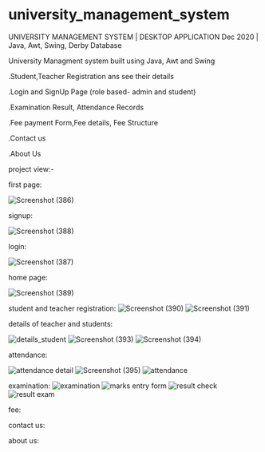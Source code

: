 # university_management_system

UNIVERSITY MANAGEMENT SYSTEM | DESKTOP 
APPLICATION
Dec 2020 | Java, Awt, Swing, Derby Database

University Managment system built using Java, Awt and Swing

.Student,Teacher Registration ans see their details

.Login and SignUp Page (role based- admin and student)

.Examination Result, Attendance Records

.Fee payment Form,Fee details, Fee Structure

.Contact us

.About Us

project view:-

first page:

![Screenshot (386)](https://user-images.githubusercontent.com/77569905/117696751-4d70e600-b1df-11eb-9f8d-ad1badc7b29e.png)

signup:

![Screenshot (388)](https://user-images.githubusercontent.com/77569905/117696776-52ce3080-b1df-11eb-99f3-c5da944f3016.png)


login:

![Screenshot (387)](https://user-images.githubusercontent.com/77569905/117696773-519d0380-b1df-11eb-88ae-7d6e22e73c20.png)

home page:

![Screenshot (389)](https://user-images.githubusercontent.com/77569905/117696786-55308a80-b1df-11eb-97f2-96c216b2389f.png)

student and teacher registration:
![Screenshot (390)](https://user-images.githubusercontent.com/77569905/117696797-5661b780-b1df-11eb-8c93-36706cc518de.png)
![Screenshot (391)](https://user-images.githubusercontent.com/77569905/117696804-595ca800-b1df-11eb-949f-4f9f387b51de.png)

details of teacher and students:

![details_student](https://user-images.githubusercontent.com/77569905/117697803-86f62100-b1e0-11eb-9d38-35ee99db53f4.JPG)
![Screenshot (393)](https://user-images.githubusercontent.com/77569905/117697534-2f57b580-b1e0-11eb-9857-7daf29e7809f.png)
![Screenshot (394)](https://user-images.githubusercontent.com/77569905/117697536-3088e280-b1e0-11eb-8638-d7852c070468.png)

attendance:

![attendance detail](https://user-images.githubusercontent.com/77569905/117697776-7cd42280-b1e0-11eb-84fd-78f4a96b99bd.JPG)
![Screenshot (395)](https://user-images.githubusercontent.com/77569905/117697548-354d9680-b1e0-11eb-995b-21b0f4b0e468.png)
![attendance](https://user-images.githubusercontent.com/77569905/117697787-81004000-b1e0-11eb-9095-cd03784fcd0a.JPG)

examination:
![examination](https://user-images.githubusercontent.com/77569905/117697863-9bd2b480-b1e0-11eb-8c8f-838645791a2b.JPG)
![marks entry form](https://user-images.githubusercontent.com/77569905/117697917-ae4cee00-b1e0-11eb-8d2c-9ae8c446c70a.JPG)
![result check](https://user-images.githubusercontent.com/77569905/117697910-ab51fd80-b1e0-11eb-9e14-7e555954d1a0.JPG)
![result exam](https://user-images.githubusercontent.com/77569905/117697920-b016b180-b1e0-11eb-8968-9b5d2872524b.JPG)

fee:



contact us:

about us:

